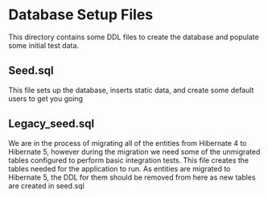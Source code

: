 # Database Setup Files
This directory contains some DDL files to create the database and populate some
initial test data.

## Seed.sql
This file sets up the database, inserts static data, and create some
default users to get you going

## Legacy_seed.sql
We are in the process of migrating all of the entities from Hibernate 4 to Hibernate 5,
however during the migration we need some of the unmigrated tables configured to perform
basic integration tests. This file creates the tables needed for the application to
run. As entities are migrated to Hibernate 5, the DDL for them should be removed from
here as new tables are created in seed.sql

